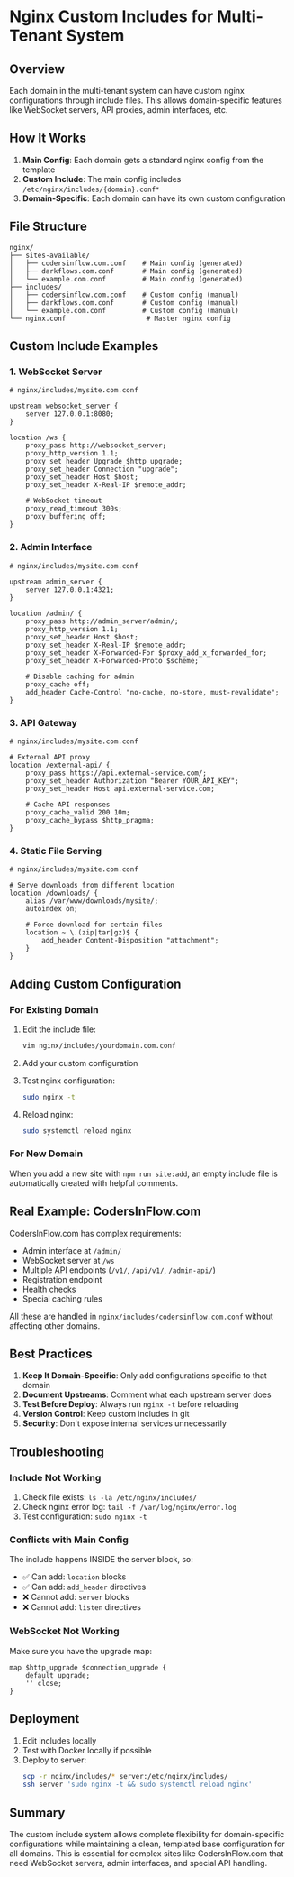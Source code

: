 # Nginx Custom Includes for Multi-Tenant System

## Overview

Each domain in the multi-tenant system can have custom nginx configurations through include files. This allows domain-specific features like WebSocket servers, API proxies, admin interfaces, etc.

## How It Works

1. **Main Config**: Each domain gets a standard nginx config from the template
2. **Custom Include**: The main config includes `/etc/nginx/includes/{domain}.conf*`
3. **Domain-Specific**: Each domain can have its own custom configuration

## File Structure

```
nginx/
├── sites-available/
│   ├── codersinflow.com.conf    # Main config (generated)
│   ├── darkflows.com.conf       # Main config (generated)
│   └── example.com.conf         # Main config (generated)
├── includes/
│   ├── codersinflow.com.conf    # Custom config (manual)
│   ├── darkflows.com.conf       # Custom config (manual)
│   └── example.com.conf         # Custom config (manual)
└── nginx.conf                    # Master nginx config
```

## Custom Include Examples

### 1. WebSocket Server

```nginx
# nginx/includes/mysite.com.conf

upstream websocket_server {
    server 127.0.0.1:8080;
}

location /ws {
    proxy_pass http://websocket_server;
    proxy_http_version 1.1;
    proxy_set_header Upgrade $http_upgrade;
    proxy_set_header Connection "upgrade";
    proxy_set_header Host $host;
    proxy_set_header X-Real-IP $remote_addr;
    
    # WebSocket timeout
    proxy_read_timeout 300s;
    proxy_buffering off;
}
```

### 2. Admin Interface

```nginx
# nginx/includes/mysite.com.conf

upstream admin_server {
    server 127.0.0.1:4321;
}

location /admin/ {
    proxy_pass http://admin_server/admin/;
    proxy_http_version 1.1;
    proxy_set_header Host $host;
    proxy_set_header X-Real-IP $remote_addr;
    proxy_set_header X-Forwarded-For $proxy_add_x_forwarded_for;
    proxy_set_header X-Forwarded-Proto $scheme;
    
    # Disable caching for admin
    proxy_cache off;
    add_header Cache-Control "no-cache, no-store, must-revalidate";
}
```

### 3. API Gateway

```nginx
# nginx/includes/mysite.com.conf

# External API proxy
location /external-api/ {
    proxy_pass https://api.external-service.com/;
    proxy_set_header Authorization "Bearer YOUR_API_KEY";
    proxy_set_header Host api.external-service.com;
    
    # Cache API responses
    proxy_cache_valid 200 10m;
    proxy_cache_bypass $http_pragma;
}
```

### 4. Static File Serving

```nginx
# nginx/includes/mysite.com.conf

# Serve downloads from different location
location /downloads/ {
    alias /var/www/downloads/mysite/;
    autoindex on;
    
    # Force download for certain files
    location ~ \.(zip|tar|gz)$ {
        add_header Content-Disposition "attachment";
    }
}
```

## Adding Custom Configuration

### For Existing Domain

1. Edit the include file:
   ```bash
   vim nginx/includes/yourdomain.com.conf
   ```

2. Add your custom configuration

3. Test nginx configuration:
   ```bash
   sudo nginx -t
   ```

4. Reload nginx:
   ```bash
   sudo systemctl reload nginx
   ```

### For New Domain

When you add a new site with `npm run site:add`, an empty include file is automatically created with helpful comments.

## Real Example: CodersInFlow.com

CodersInFlow.com has complex requirements:
- Admin interface at `/admin/`
- WebSocket server at `/ws`
- Multiple API endpoints (`/v1/`, `/api/v1/`, `/admin-api/`)
- Registration endpoint
- Health checks
- Special caching rules

All these are handled in `nginx/includes/codersinflow.com.conf` without affecting other domains.

## Best Practices

1. **Keep It Domain-Specific**: Only add configurations specific to that domain
2. **Document Upstreams**: Comment what each upstream server does
3. **Test Before Deploy**: Always run `nginx -t` before reloading
4. **Version Control**: Keep custom includes in git
5. **Security**: Don't expose internal services unnecessarily

## Troubleshooting

### Include Not Working

1. Check file exists: `ls -la /etc/nginx/includes/`
2. Check nginx error log: `tail -f /var/log/nginx/error.log`
3. Test configuration: `sudo nginx -t`

### Conflicts with Main Config

The include happens INSIDE the server block, so:
- ✅ Can add: `location` blocks
- ✅ Can add: `add_header` directives  
- ❌ Cannot add: `server` blocks
- ❌ Cannot add: `listen` directives

### WebSocket Not Working

Make sure you have the upgrade map:
```nginx
map $http_upgrade $connection_upgrade {
    default upgrade;
    '' close;
}
```

## Deployment

1. Edit includes locally
2. Test with Docker locally if possible
3. Deploy to server:
   ```bash
   scp -r nginx/includes/* server:/etc/nginx/includes/
   ssh server 'sudo nginx -t && sudo systemctl reload nginx'
   ```

## Summary

The custom include system allows complete flexibility for domain-specific configurations while maintaining a clean, templated base configuration for all domains. This is essential for complex sites like CodersInFlow.com that need WebSocket servers, admin interfaces, and special API handling.